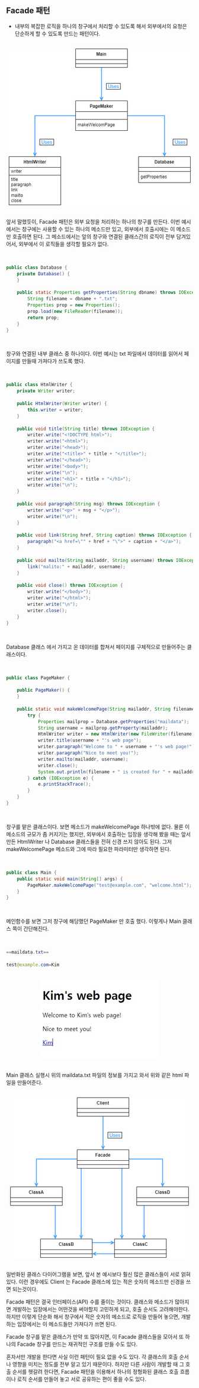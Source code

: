 ## Facade 패턴

- 내부의 복잡한 로직을 하나의 창구에서 처리할 수 있도록 해서 외부에서의 요청은 단순하게 할 수 있도록 만드는 패턴이다.

<br>

<div align="center">
 <img src="../images/Facade%20example.png" alt="Facade example">
</div>

<br>

앞서 말했듯이, Facade 패턴은 외부 요청을 처리하는 하나의 창구를 만든다. 이번 예시에서는 창구에는 사용할 수 있는 하나의 메소드만 있고, 외부에서 호출시에는 이 메소드만 호출하면 된다. 그 메소드에서는 앞의 창구와 연결된 클래스간의 로직이 전부 담겨있어서, 외부에서 이 로직들을 생각할 필요가 없다.

<br>

```java
public class Database {
    private Database() {
    }

    public static Properties getProperties(String dbname) throws IOException {
        String filename = dbname + ".txt";
        Properties prop = new Properties();
        prop.load(new FileReader(filename));
        return prop;
    }
}
```

<br>

창구와 연결된 내부 클래스 중 하나이다. 이번 예시는 txt 파일에서 데이터를 읽어서 페이지를 만들때 가져다가 쓰도록 했다.

<br>

```java
public class HtmlWriter {
    private Writer writer;

    public HtmlWriter(Writer writer) {
        this.writer = writer;
    }

    public void title(String title) throws IOException {
        writer.write("<!DOCTYPE html>");
        writer.write("<html>");
        writer.write("<head>");
        writer.write("<title>" + title + "</title>");
        writer.write("</head>");
        writer.write("<body>");
        writer.write("\n");
        writer.write("<h1>" + title + "</h1>");
        writer.write("\n");
    }

    public void paragraph(String msg) throws IOException {
        writer.write("<p>" + msg + "</p>");
        writer.write("\n");
    }

    public void link(String href, String caption) throws IOException {
        paragraph("<a href=\"" + href + "\">" + caption + "</a>");
    }

    public void mailto(String mailaddr, String username) throws IOException {
        link("malito:" + mailaddr, username);
    }

    public void close() throws IOException {
        writer.write("</body>");
        writer.write("</html>");
        writer.write("\n");
        writer.close();
    }
}
```

<br>

Database 클래스 에서 가지고 온 데이터를 합쳐서 페이지를 구체적으로 만들어주는 클래스이다.

<br>

```java
public class PageMaker {

    public PageMaker() {
    }

    public static void makeWelcomePage(String mailaddr, String filename) {
        try {
            Properties mailprop = Database.getProperties("maildata");
            String username = mailprop.getProperty(mailaddr);
            HtmlWriter writer = new HtmlWriter(new FileWriter(filename));
            writer.title(username + "'s web page");
            writer.paragraph("Welcome to " + username + "'s web page!");
            writer.paragraph("Nice to meet you!");
            writer.mailto(mailaddr, username);
            writer.close();
            System.out.println(filename + " is created for " + mailaddr + " (" + username + ")");
        } catch (IOException e) {
            e.printStackTrace();
        }
    }
}
```

<br>

창구를 맡은 클래스이다. 보면 메소드가 makeWelcomePage 하나밖에 없다. 물론 이 메소드의 규모가 좀 커지기는 했지만, 외부에서 호출하는 입장을 생각해 봤을 때는 앞서 만든  HtmlWriter 나 Database 클래스들을 전혀 신경 쓰지 않아도 된다. 그저 makeWelcomePage 메소드와 그에 따라 필요한 파라미터만 생각하면 된다.

<br>

```java
public class Main {
    public static void main(String[] args) {
        PageMaker.makeWelcomePage("test@example.com", "welcome.html");
    }
}
```

<br>

메인함수를 보면 그저 창구에 해당했던 PageMaker 만 호출 했다. 이렇게나 Main 클래스 쪽이 간단해진다.

<br>

```java
==maildata.txt==

test@example.com=Kim
```

<br>

<div align="center">
 <img src="../images/Facade%20page.jpg" alt="Facade page">
</div>

<br>

Main 클래스 실행시 위의 maildata.txt 파일의 정보를 가지고 와서 위와 같은 html 파일을 만들어준다.

<br>

<div align="center">
 <img src="../images/Facade.png" alt="Facade">
</div>

<br>

일반화된 클래스 다이어그램을 보면, 앞서 본 예시보다 훨신 많은 클래스들이 서로 얽혀있다. 이런 경우에도 Client 는 Facade 클래스에 있는 적은 숫자의 메소드만 신경을 쓰면 되는것이다.

Facade 패턴은 결국 인터페이스(API) 수를 줄이는 것이다. 클래스와 메소드가 많아지면 개발하는 입장에서는 어떤것을 써야할지 고민하게 되고, 호출 순서도 고려해야한다. 하지만 이렇게 단순화 해서 창구에서 적은 숫자의 메소드로 로직을 만들어 놓으면, 개발하는 입장에서는 이 메소드들만 가져다가 쓰면 된다.

Facade 창구를 맡은 클래스가 만약 또 많아지면, 이 Facade 클래스들을 모아서 또 하나의 Facade 창구를 만드는 재귀적인 구조를 만들 수도 있다.

혼자서만 개발을 한다면 사실 이런 패턴이 필요 없을 수도 있다. 각 클래스의 호출 순서나 영향을 미치는 정도를 전부 알고 있기 때문이다. 하지만 다른 사람이 개발할 때 그 호출 순서를 헷갈려 한다면, Facade 패턴을 이용해서 하나의 정형화된 클래스 호출 흐름이나 로직 순서를 만들어 놓고 서로 공유하는 편이 좋을 수도 있다.